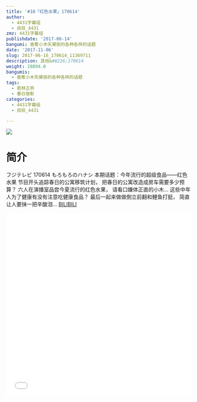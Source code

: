 ```yaml
---
title: '#10「红色水果」170614'
author:
  - 4431字幕组
  - 叔叔_4431
zmz: 4431字幕组
publishdate: '2017-06-14'
bangumi: 香蕉小木矢黛丽的各种各样的话题
date: '2017-11-06'
slug: 2017-06-16_170614_11369711
description: 其他&#8226;170614
weight: 28894.0
bangumis:
  - 香蕉小木矢黛丽的各种各样的话题
tags:
  - 若林正恭
  - 春日俊彰
categories:
  - 4431字幕组
  - 叔叔_4431

---
```

![](https://i.imgur.com/e2gvzwd.png)
# 简介  
フジテレビ 170614 もろもろのハナシ
本期话题：今年流行的超级食品——红色水果
节目开头追踪春日的公寓移筑计划，
把春日的公寓改造成房车需要多少预算？
六人在演播室品尝今夏流行的红色水果，
请看口嫌体正直的小木...
这些中年人为了健康有没有注意吃健康食品？
最后一起来做做倒立前翻和鲤鱼打挺，
简直让人要抹一把辛酸泪...
  [BILIBILI](https://www.bilibili.com/video/av11369711/)

  <iframe src="//www.bilibili.com/html/html5player.html?cid=18967825&aid=11369711" width="100%" height="500" frameborder="0" allowfullscreen="allowfullscreen"></iframe>

